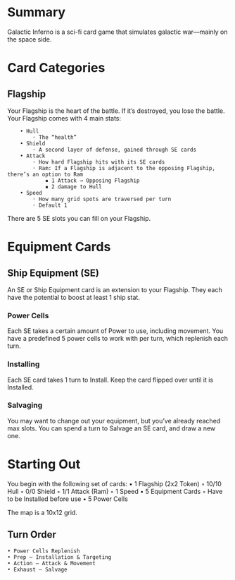 # Summary
Galactic Inferno is a sci-fi card game that simulates galactic war—mainly on the space side.
# Card Categories
## Flagship
Your Flagship is the heart of the battle. If it’s destroyed, you lose the battle. 
Your Flagship comes with 4 main stats:
```
    • Hull
        ◦ The “health”
    • Shield
        ◦ A second layer of defense, gained through SE cards
    • Attack
        ◦ How hard Flagship hits with its SE cards
        ◦ Ram: If a Flagship is adjacent to the opposing Flagship, there’s an option to Ram 
            ▪ 1 Attack → Opposing Flagship
            ▪ 2 damage to Hull 
    • Speed
        ◦ How many grid spots are traversed per turn
        ◦ Default 1
```
There are 5 SE slots you can fill on your Flagship.
# Equipment Cards
## Ship Equipment (SE)
An SE or Ship Equipment card is an extension to your Flagship. They each have the potential to boost at least 1 ship stat.
### Power Cells
Each SE takes a certain amount of Power to use, including movement. You have a predefined 5 power cells to work with per turn, which replenish each turn.
### Installing
Each SE card takes 1 turn to Install. Keep the card flipped over until it is Installed.
### Salvaging
You may want to change out your equipment, but you’ve already reached max slots. You can spend a turn to Salvage an SE card, and draw a new one.  
# Starting Out
You begin with the following set of cards:
    • 1 Flagship (2x2 Token)
        ◦ 10/10 Hull
        ◦ 0/0 Shield
        ◦ 1/1 Attack (Ram)
        ◦ 1 Speed
    • 5 Equipment Cards
        ◦ Have to be Installed before use
    • 5 Power Cells

The map is a 10x12 grid. 
## Turn Order
    • Power Cells Replenish
    • Prep – Installation & Targeting
    • Action – Attack & Movement
    • Exhaust – Salvage 
